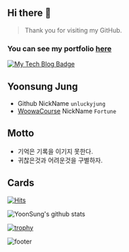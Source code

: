 ## Hi there 👋
> Thank you for visiting my GitHub.

### You can see my portfolio [here](https://oval-parcel-d20.notion.site/Jung-YoonSung-2ec234dc409b4c59ba5014d338e6e0fb)


[![My Tech Blog Badge](http://img.shields.io/badge/-My%20Tech%20blog-black?style=flat-square&logo=github&link=https://kinetic27.github.io/)](https://unluckyjung.github.io/) 

## Yoonsung Jung 
- Github NickName `unluckyjung`
- [WoowaCourse](https://woowacourse.github.io/) NickName `Fortune`


## Motto
- 기억은 기록을 이기지 못한다.
- 귀찮은것과 어려운것을 구별하자.

## Cards

[![Hits](https://hits.seeyoufarm.com/api/count/incr/badge.svg?url=https%3A%2F%2Fgithub.com%2FUnluckyJung&count_bg=%233D9CC8&title_bg=%23555555&icon=&icon_color=%23E7E7E7&title=hits&edge_flat=false)](https://hits.seeyoufarm.com)

![YoonSung's github stats](https://github-readme-stats.vercel.app/api?username=UnluckyJung&show_icons=true&theme=cobalt)

[![trophy](https://github-profile-trophy.vercel.app/?username=UnluckyJung&theme=dracula&rank=SSS,SS,S,AAA,AA,A,B)](https://github.com/ryo-ma/github-profile-trophy)




![footer](https://capsule-render.vercel.app/api?type=wave&color=gradient&height=150&section=footer)








<!--
**UnluckyJung/UnluckyJung** is a ✨ _special_ ✨ repository because its `README.md` (this file) appears on your GitHub profile.

Here are some ideas to get you started:

- 🔭 I’m currently working on ...
- 🌱 I’m currently learning ...
- 👯 I’m looking to collaborate on ...
- 🤔 I’m looking for help with ...
- 💬 Ask me about ...
- 📫 How to reach me: ...
- 😄 Pronouns: ...
- ⚡ Fun fact: ...
-->
